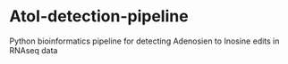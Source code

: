 # AtoI-detection-pipeline
Python bioinformatics pipeline for detecting Adenosien to Inosine edits in RNAseq data
